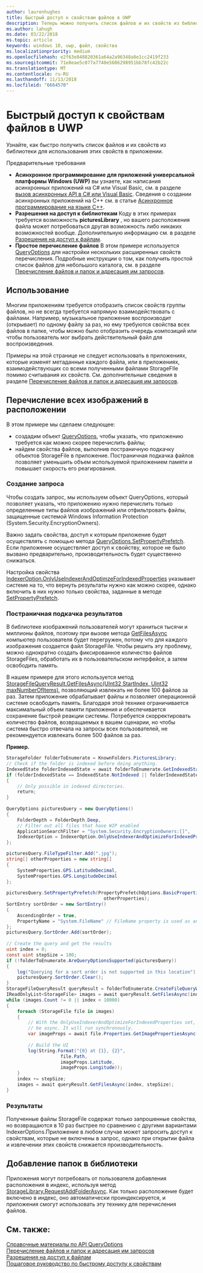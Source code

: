 ```yaml
---
author: laurenhughes
title: Быстрый доступ к свойствам файлов в UWP
description: Теперь можно получить список файлов и их свойств из библиотеки для использования в приложении UWP.
ms.author: lahugh
ms.date: 03/22/2018
ms.topic: article
keywords: windows 10, uwp, файл, свойства
ms.localizationpriority: medium
ms.openlocfilehash: e2f63e848820361a64a2a96348a8e1cc2419f233
ms.sourcegitcommit: 71e8eae5c077a7740e5606298951bb78fc42b22c
ms.translationtype: MT
ms.contentlocale: ru-RU
ms.lasthandoff: 11/13/2018
ms.locfileid: "6664570"
---
```

# <a name="fast-access-to-file-properties-in-uwp"></a>Быстрый доступ к свойствам файлов в UWP 

Узнайте, как быстро получить список файлов и их свойств из библиотеки для использования этих свойств в приложении.  

Предварительные требования 
- **Асинхронное программирование для приложений универсальной платформы Windows (UWP)**  вы узнаете, как написания асинхронных приложений на C# или Visual Basic, см. в разделе [вызов асинхронных API в C# или Visual Basic](https://docs.microsoft.com/windows/uwp/threading-async/call-asynchronous-apis-in-csharp-or-visual-basic).     Сведения о создании асинхронных приложений на C++ см. в статье [Асинхронное программирование на языке C++](https://docs.microsoft.com/windows/uwp/threading-async/asynchronous-programming-in-cpp-universal-windows-platform-apps). 
- **Разрешения на доступ к библиотекам**  Коду в этих примерах требуется возможность **picturesLibrary** , но вашего расположения файла может потребоваться другая возможность либо никаких возможностей вообще. Дополнительную информацию см. в разделе [Разрешения на доступ к файлам](https://docs.microsoft.com/windows/uwp/files/file-access-permissions). 
- **Простое перечисление файлов**  В этом примере используется [QueryOptions](https://docs.microsoft.com/uwp/api/Windows.Storage.Search.QueryOptions) для настройки нескольких расширенных свойств перечисления. Подробные инструкции о том, как получить простой список файлов для небольшого каталога, см. в разделе [Перечисление файлов и папок и адресация им запросов](https://docs.microsoft.com/windows/uwp/files/quickstart-listing-files-and-folders). 

## <a name="usage"></a>Использование  
Многим приложениям требуется отобразить список свойств группы файлов, но не всегда требуется напрямую взаимодействовать с файлами. Например, музыкальное приложение воспроизводит (открывает) по одному файлу за раз, но ему требуются свойства всех файлов в папке, чтобы можно было отобразить очередь композиций или чтобы пользователь мог выбрать действительный файл для воспроизведения. 

Примеры на этой странице не следует использовать в приложениях, которые изменят метаданные каждого файла, или в приложениях, взаимодействующих со всеми полученными файлами StorageFIle помимо считывания их свойств. См. дополнительные сведения в разделе [Перечисление файлов и папок и адресация им запросов](https://docs.microsoft.com/windows/uwp/files/quickstart-listing-files-and-folders). 

## <a name="enumerate-all-the-pictures-in-a-location"></a>Перечисление всех изображений в расположении 
В этом примере мы сделаем следующее:
-  создадим объект [QueryOptions](https://docs.microsoft.com/uwp/api/Windows.Storage.Search.QueryOptions), чтобы указать, что приложению требуется как можно скорее перечислить файлы;
-  найдем свойства файлов, выполнив постраничную подкачку объектов StorageFile в приложение. Постраничная подкачка файлов позволяет уменьшить объем используемой приложением памяти и повышает скорость его реагирования.

### <a name="creating-the-query"></a>Создание запроса 
Чтобы создать запрос, мы используем объект QueryOptions, который позволяет указать, что приложению нужно перечислить только определенные типы файлов изображений или отфильтровать файлы, защищенные системой Windows Information Protection (System.Security.EncryptionOwners). 

Важно задать свойства, доступ к которым приложение будет осуществлять с помощью метода [QueryOptions.SetPropertyPrefetch](https://docs.microsoft.com/uwp/api/windows.storage.search.queryoptions.setpropertyprefetch). Если приложение осуществляет доступ к свойству, которое не было вызвано предварительно, производительность будет существенно снижаться.

Настройка свойства [IndexerOption.OnlyUseIndexerAndOptimzeForIndexedProperties](https://docs.microsoft.com/uwp/api/Windows.Storage.Search.IndexerOption) указывает системе на то, что вернуть результаты нужно как можно скорее, однако включить в них нужно только свойства, заданные в методе [SetPropertyPrefetch](https://docs.microsoft.com/uwp/api/windows.storage.search.queryoptions.setpropertyprefetch). 

### <a name="paging-in-the-results"></a>Постраничная подкачка результатов 
В библиотеке изображений пользователей могут храниться тысячи и миллионы файлов, поэтому при вызове метода [GetFilesAsync](https://docs.microsoft.com/uwp/api/windows.storage.search.storagefilequeryresult.getfilesasync) компьютер пользователя будет перегружен, потому что для каждого изображения создается файл StorageFile. Чтобы решить эту проблему, можно однократно создать фиксированное количество файлов StorageFiles, обработать их в пользовательском интерфейсе, а затем освободить память. 

В нашем примере для этого используется метод [StorageFileQueryResult.GetFilesAsync(UInt32 StartIndex, UInt32 maxNumberOfItems)](https://docs.microsoft.com/uwp/api/windows.storage.search.storagefilequeryresult.getfilesasync), позволяющий извлекать не более 100 файлов за раз. Затем приложение обрабатывает файлы и позволяет операционной системе освободить память. Благодаря этой технике ограничивается максимальный объем памяти приложения и обеспечивается сохранение быстрой реакции системы. Потребуется скорректировать количество файлов, возвращаемых в вашем сценарии, но чтобы система быстро отвечала на запросы всех пользователей, не рекомендуется извлекать более 500 файлов за раз.


**Пример.**  
```csharp
StorageFolder folderToEnumerate = KnownFolders.PicturesLibrary; 
// Check if the folder is indexed before doing anything. 
IndexedState folderIndexedState = await folderToEnumerate.GetIndexedStateAsync(); 
if (folderIndexedState == IndexedState.NotIndexed || folderIndexedState == IndexedState.Unknown) 
{ 
    // Only possible in indexed directories.  
    return; 
} 
 
QueryOptions picturesQuery = new QueryOptions() 
{ 
    FolderDepth = FolderDepth.Deep, 
    // Filter out all files that have WIP enabled
    ApplicationSearchFilter = "System.Security.EncryptionOwners:[]", 
    IndexerOption = IndexerOption.OnlyUseIndexerAndOptimizeForIndexedProperties 
}; 

picturesQuery.FileTypeFilter.Add(".jpg"); 
string[] otherProperties = new string[] 
{ 
    SystemProperties.GPS.LatitudeDecimal, 
    SystemProperties.GPS.LongitudeDecimal 
}; 
 
picturesQuery.SetPropertyPrefetch(PropertyPrefetchOptions.BasicProperties | PropertyPrefetchOptions.ImageProperties, 
                                    otherProperties); 
SortEntry sortOrder = new SortEntry() 
{ 
    AscendingOrder = true, 
    PropertyName = "System.FileName" // FileName property is used as an example. Any property can be used here.  
}; 
picturesQuery.SortOrder.Add(sortOrder); 
 
// Create the query and get the results 
uint index = 0; 
const uint stepSize = 100; 
if (!folderToEnumerate.AreQueryOptionsSupported(picturesQuery)) 
{ 
    log("Querying for a sort order is not supported in this location"); 
    picturesQuery.SortOrder.Clear(); 
} 
StorageFileQueryResult queryResult = folderToEnumerate.CreateFileQueryWithOptions(picturesQuery); 
IReadOnlyList<StorageFile> images = await queryResult.GetFilesAsync(index, stepSize); 
while (images.Count != 0 || index < 10000) 
{ 
    foreach (StorageFile file in images) 
    { 
        // With the OnlyUseIndexerAndOptimizeForIndexedProperties set, this won't  
        // be async. It will run synchronously. 
        var imageProps = await file.Properties.GetImagePropertiesAsync(); 
 
        // Build the UI 
        log(String.Format("{0} at {1}, {2}", 
                    file.Path, 
                    imageProps.Latitude, 
                    imageProps.Longitude)); 
    } 
    index += stepSize; 
    images = await queryResult.GetFilesAsync(index, stepSize); 
} 
```

### <a name="results"></a>Результаты 
Полученные файлы StorageFile содержат только запрошенные свойства, но возвращаются в 10 раз быстрее по сравнению с другими вариантами IndexerOptions.Приложение в любом случае может запросить доступ к свойствам, которые не включены в запрос, однако при открытии файла и извлечении этих свойств снижается производительность.  

## <a name="adding-folders-to-libraries"></a>Добавление папок в библиотеки 
Приложения могут потребовать от пользователя добавления расположения в индекс, используя метод [StorageLibrary.RequestAddFolderAsync](https://docs.microsoft.com/uwp/api/Windows.Storage.StorageLibrary.RequestAddFolderAsync). Как только расположение будет включено в индекс, оно автоматически проиндексируется, и приложения смогут использовать эту технику для перечисления файлов.
 
## <a name="see-also"></a>См. также:
[Справочные материалы по API QueryOptions](https://docs.microsoft.com/uwp/api/windows.storage.search.queryoptions)  
[Перечисление файлов и папок и адресация им запросов](https://docs.microsoft.com/windows/uwp/files/quickstart-listing-files-and-folders)  
[Разрешения на доступ к файлам](https://docs.microsoft.com/windows/uwp/files/file-access-permissions)  
[Пошаговое руководство по быстрому доступу к свойствам](https://blogs.msdn.microsoft.com/adamdwilson/2017/12/20/fast-file-enumeration-with-partially-initialized-storagefiles/)
 
 
